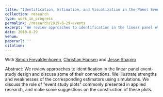 ```yaml
---
title: "Identification, Estimation, and Visualization in the Panel Event Study Design"
collection: research
type: work_in_progress
permalink: /research/2019-8-29-events
excerpt: 'We review approaches to identification in the linear panel event-study design and discuss some of their connections. We illustrate strengths and weaknesses of the corresponding estimators using simulations. We discuss the role of "event study plots" commonly presented in applied research, and make some suggestions on the construction of these plots.'
date: 2018-8-29
venue: 
paperurl: ''
citation: 
---
```

With [Simon Freyaldenhoven](https://simonfreyaldenhoven.github.io/), [Christian Hansen](https://voices.uchicago.edu/christianhansen/) and [Jesse Shapiro](https://www.brown.edu/Research/Shapiro/)

Abstract: We review approaches to identification in the linear panel event-study design and discuss some of their connections. We illustrate strengths and weaknesses of the corresponding estimators using simulations. We discuss the role of "event study plots" commonly presented in applied research, and make some suggestions on the construction of these plots.
